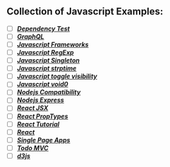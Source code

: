 ## Collection of Javascript Examples:

- [ ] ***[Dependency Test](https://david-dm.org/)***
- [ ] ***[GraphQL](GraphQL.md)***
- [ ] ***[Javascript Frameworks](Javascript_Frameworks.md)***
- [ ] ***[Javascript RegExp](Javascript_RegExp.md)***
- [ ] ***[Javascript Singleton](https://stackoverflow.com/questions/1635800/javascript-best-singleton-pattern#6733919)***
- [ ] ***[Javascript strptime](Javascript_strptime.md)***
- [ ] ***[Javascript toggle visibility](Javascript_toggle_visibility.md)***
- [ ] ***[Javascript void0](Javascript_void0.md)***
- [ ] ***[Nodejs Compatibility](http://node.green/)***
- [ ] ***[Nodejs Express](Nodejs_Express.md)***
- [ ] ***[React JSX](https://reactjs.org/docs/introducing-jsx.html)***
- [ ] ***[React PropTypes](React_PropTypes.md)***
- [ ] ***[React Tutorial](https://scotch.io/tutorials/learning-react-getting-started-and-concepts)***
- [ ] ***[React](React.md)***
- [ ] ***[Single Page Apps](https://zinoui.com/blog/single-page-apps-html5-pushstate)***
- [ ] ***[Todo MVC](http://todomvc.com/)***
- [ ] ***[d3js](D3JS.md)***
